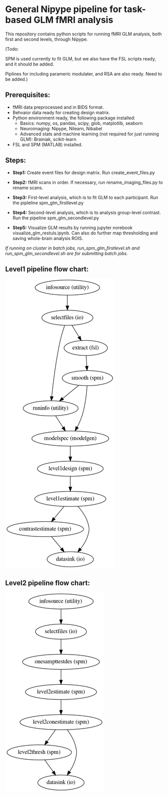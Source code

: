 # General Nipype pipeline for task-based GLM fMRI analysis
This repository contains python scripts for running fMRI GLM analysis, both first and second levels, through Nipype. 

(Todo: 

SPM is used currently to fit GLM, but we also have the FSL scripts ready, and it should be added.

Piplines for including parameric modulater, and RSA are also ready. Need to be added.)

## Prerequisites: 

+ fMRI data preprocessed and in BIDS format.
+ Behvaior data ready for creating design matrix.
+ Python environment ready, the following package installed: 
  + Basics: numpy, os, pandas, scipy, glob, matplotlib, seaborn
  + Neuroimaging: Nipype, Nilearn, Nibabel
  + Advanced stats and machine learning (not required for just running GLM): Brainiak, scikit-learn
+ FSL and SPM (MATLAB) installed.

## Steps:

+ **Step1:** Create event files for design matrix. Run create_event_files.py

+ **Step2:** fMRI scans in order. If necessary, run rename_imaging_files.py to rename scans.

+ **Step3:** First-level analysis, which is to fit GLM to each participant. Run the pipleline spm_glm_firstlevel.py

+ **Step4:** Second-level analysis, which is to analysis group-level contrast. Run the pipeline spm_glm_secondlevel.py

+ **Step5:** Visualize GLM results by running jupyter norebook visualize_glm_restuls.ipynb. Can also do further map thresholding and saving whole-brain analysis ROIS.

*If running on cluster in batch jobs, run_spm_glm_firstlevel.sh and run_spm_glm_secondlevel.sh are for submitting batch jobs.*

## Level1 pipeline flow chart:

![Level1 flowchart](https://github.com/LevyDecisionNeuroLab/fmri_task_glm/blob/master/graph.png)

## Level2 pipeline flow chart:

![Level2 flowchart](https://github.com/LevyDecisionNeuroLab/fmri_task_glm/blob/master/graph_l2.png)
